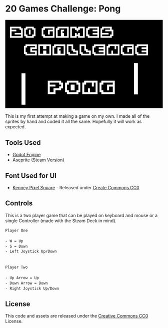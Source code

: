 # 20 Games Challenge: Pong

![Splash Screen](https://raw.githubusercontent.com/cfultz/20GamesChallengePong/main/assets/splash.png)


This is my first attempt at making a game on my own. I made all of the sprites by hand and coded it all the same. Hopefully it will work as expected.


## Tools Used
* [Godot Engine](https://godotengine.org)
* [Aseprite (Steam Version)](https://github.com/aseprite/aseprite)

## Font Used for UI
* [Kenney Pixel Square](https://www.kenney.nl/assets/kenney-fonts) - Released under [Create Commons CC0](https://creativecommons.org/publicdomain/zero/1.0/)

## Controls

This is a two player game that can be played on keyboard and mouse or a single Controller (made with the Steam Deck in mind). 

```bash
Player One 

- W = Up
- S = Down
- Left Joystick Up/Down


Player Two

- Up Arrow = Up
- Down Arrow = Down
- Right Joystick Up/Down
```

## License

This code and assets are released under the [Creative Commons CC0](https://creativecommons.org/publicdomain/zero/1.0/) License.
